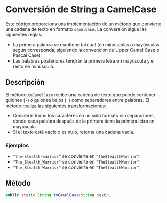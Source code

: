 # Conversión de String a CamelCase

Este código proporciona una implementación de un método que convierte una cadena de texto en formato `camelCase`. La conversión sigue las siguientes reglas:

- La primera palabra se mantiene tal cual (en minúsculas o mayúsculas según corresponda, siguiendo la convención de Upper Camel Case o Pascal Case).
- Las palabras posteriores tendrán la primera letra en mayúscula y el resto en minúscula.

## Descripción

El método `toCamelCase` recibe una cadena de texto que puede contener guiones (`-`) o guiones bajos (`_`) como separadores entre palabras. El método realiza las siguientes transformaciones:

- Convierte todos los caracteres en un solo formato sin separadores, donde cada palabra después de la primera tiene la primera letra en mayúscula.
- Si el texto está vacío o es nulo, retorna una cadena vacía.

### Ejemplos

- `"the-stealth-warrior"` se convierte en `"theStealthWarrior"`.
- `"The_Stealth_Warrior"` se convierte en `"TheStealthWarrior"`.
- `"The_Stealth-Warrior"` se convierte en `"TheStealthWarrior"`.

## Método

```java
public static String toCamelCase(String text);

